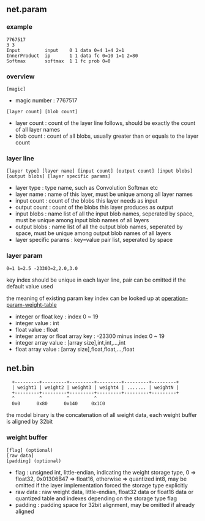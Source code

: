 ## net.param
### example
```
7767517
3 3
Input         input    0 1 data 0=4 1=4 2=1
InnerProduct  ip       1 1 data fc 0=10 1=1 2=80
Softmax       softmax  1 1 fc prob 0=0
```
### overview
```
[magic]
```
* magic number : 7767517
```
[layer count] [blob count]
```
* layer count : count of the layer line follows, should be exactly the count of all layer names
* blob count : count of all blobs, usually greater than or equals to the layer count
### layer line
```
[layer type] [layer name] [input count] [output count] [input blobs] [output blobs] [layer specific params]
```
* layer type : type name, such as Convolution Softmax etc
* layer name : name of this layer, must be unique among all layer names
* input count : count of the blobs this layer needs as input
* output count : count of the blobs this layer produces as output
* input blobs : name list of all the input blob names, seperated by space, must be unique among input blob names of all layers
* output blobs : name list of all the output blob names, seperated by space, must be unique among output blob names of all layers
* layer specific params : key=value pair list, seperated by space
### layer param
```
0=1 1=2.5 -23303=2,2.0,3.0
```
key index should be unique in each layer line, pair can be omitted if the default value used

the meaning of existing param key index can be looked up at [operation-param-weight-table](operation-param-weight-table)

* integer or float key : index 0 ~ 19
* integer value : int
* float value : float
* integer array or float array key : -23300 minus index 0 ~ 19
* integer array value : [array size],int,int,...,int
* float array value : [array size],float,float,...,float

## net.bin
```
  +---------+---------+---------+---------+---------+---------+
  | weight1 | weight2 | weight3 | weight4 | ....... | weightN |
  +---------+---------+---------+---------+---------+---------+
  ^         ^         ^         ^
  0x0      0x80      0x140     0x1C0
```
the model binary is the concatenation of all weight data, each weight buffer is aligned by 32bit

### weight buffer
```
[flag] (optional)
[raw data]
[padding] (optional)
```
* flag : unsigned int,  little-endian, indicating the weight storage type, 0 => float32, 0x01306B47 => float16, otherwise => quantized int8, may be omitted if the layer implementation forced the storage type explicitly
* raw data : raw weight data, little-endian, float32 data or float16 data or quantized table and indexes depending on the storage type flag
* padding : padding space for 32bit alignment, may be omitted if already aligned

